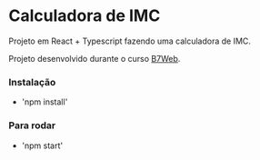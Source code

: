 # Calculadora de IMC

Projeto em React + Typescript
fazendo uma calculadora de IMC.

Projeto desenvolvido durante o
curso [B7Web](https://b7web.com.br).

### Instalação

- 'npm install'

### Para rodar

- 'npm start'
